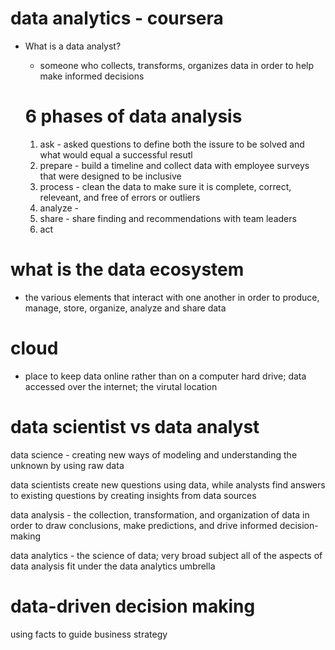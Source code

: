 # data analytics - coursera

- What is a data analyst?

  - someone who collects, transforms, organizes data in order to help make informed decisions

  # 6 phases of data analysis 

  1. ask - asked questions to define both the issure to be solved and what would equal a successful resutl
  2. prepare - build a timeline and collect data with employee surveys that were designed to be inclusive
  3. process - clean the data to make sure it is complete, correct, releveant, and free of errors or outliers
  4. analyze - 
  5. share - share finding and recommendations with team leaders
  6. act 

# what is the data ecosystem

- the various elements that interact with one another in order to produce, manage, store, organize, analyze and share data 

# cloud 
- place to keep data online rather than on a computer hard drive; data accessed over the internet; the virutal location

# data scientist vs data analyst 

data science - creating new ways of modeling and understanding the unknown by using raw data

data scientists create new questions using data, while analysts find answers to existing questions by creating insights from data sources 

data  analysis - the collection, transformation, and organization of data in order to draw conclusions, make predictions, and drive informed decision-making

data analytics - the science of data; very broad subject
all of the aspects of data analysis fit under the data analytics umbrella 

# data-driven decision making

using facts to guide business strategy



